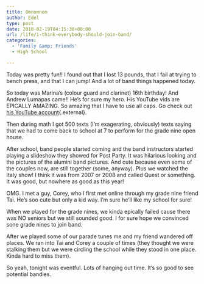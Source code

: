 ```yaml
---
title: Omnomnom
author: Edel
type: post
date: 2010-02-19T04:15:38+00:00
url: /life/i-think-everybody-should-join-band/
categories:
  - 'Family &amp; Friends'
  - High School

---
```

Today was pretty fun!! I found out that I lost 13 pounds, that I fail at trying to bench press, and that I can jump! And a lot of band things happened today.

So today was Marina&#8217;s (colour guard and clarinet) 16th birthday! And Andrew Lumapas came!! He&#8217;s for sure my hero. His YouTube vids are EPICALLY AMAZING. So amazing that I have to use all caps. Go check out  [his YouTube account][1]{.external}.

Then during math I got 500 texts (I&#8217;m exagerating, obviously) texts saying that we had to come back to school at 7 to perform for the grade nine open house.

After school, band people started coming and the band instructors started playing a slideshow they showed for Post Party. It was hilarious looking and the pictures of the alumini band pictures. And cute because even some of the couples now, are still together (some, anyway). Plus we watched the Italy show! I think it was from 2007 or 2008 and called Quest or something. It was good, but nowhere as good as this year!

OMG. I met a guy, Corey, who I first met online through my grade nine friend Tai. He&#8217;s soo cute but only a kid way. I&#8217;m sure he&#8217;ll like my school for sure!

When we played for the grade nines, we kinda epically failed cause there was NO seniors but we still sounded good. I for sure hope we convinced sone grade nines to join band.

After we played some of our parade tunes me and my friend wandered off places. We ran into Tai and Corey a couple of times (they thought we were stalking them but we were circling the school while they stood in one place. Kinda hard to miss them).

So yeah, tonight was eventful. Lots of hanging out time. It&#8217;s so good to see potential bandies.

<ol class="footnote">
</ol>

 [1]: http://youtube.com/omnomnomandrew